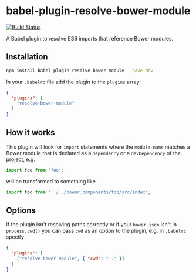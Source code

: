 # babel-plugin-resolve-bower-module

[![Build Status](https://travis-ci.org/wrumsby/babel-plugin-resolve-bower-module.svg?branch=master)](https://travis-ci.org/wrumsby/babel-plugin-resolve-bower-module)

A Babel plugin to resolve ES6 imports that reference Bower modules.

## Installation

```bash
npm install babel-plugin-resolve-bower-module --save-dev
```

In your `.babelrc` file add the plugin to the `plugins` array:

```json
{
  "plugins": [
    "resolve-bower-module"
  ]
}
```

## How it works

This plugin will look for `import` statements where the `module-name` matches a Bower module that is declared as a `dependency` or a `devDependency` of the project, e.g.

```js
import foo from 'foo';
```

will be transformed to something like

```js
import foo from '../../bower_components/foo/src/index';
```


## Options

If the plugin isn't resolving paths correctly or if your `bower.json` isn't in `process.cwd()` you can pass `cwd` as an option to the plugin, e.g. in `.babelrc` specify

```json
{
  "plugins": [
    ["resolve-bower-module", { "cwd": ".." }]
  ]
}
```
